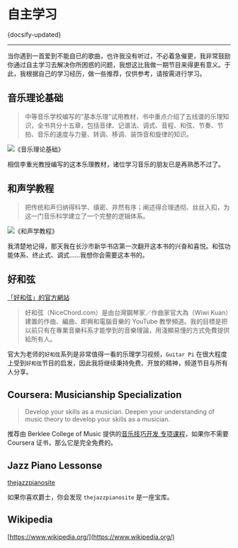# 自主学习

{docsify-updated}

---

当你遇到一首爱到不能自已的歌曲，也许我没有听过，不必着急催更，我非常鼓励你通过自主学习去解决你所困惑的问题，我想这比我做一期节目来得更有意义。于此，我根据自己的学习经历，做一些推荐，仅供参考，请按需进行学习。

## 音乐理论基础

> 中等音乐学校编写的“基本乐理”试用教材，书中重点介绍了五线谱的乐理知识，全书共分十五章，包括音律、记谱法、调式、音程、和弦、节奏、节拍、音乐的速度与力量、转调、移调、装饰音和旋律的知识。

![《音乐理论基础》](https://ae01.alicdn.com/kf/U1b1a01ccc8bf476cb378dd06d7ee84994.jpg)

相信李重光教授编写的这本乐理教材，诸位学习音乐的朋友已是再熟悉不过了。

## 和声学教程

> 把传统和声归纳得科学、缜密、井然有序；阐述得合理透彻、丝丝入扣，为这一门音乐科学建立了一个完整的逻辑体系。

![《和声学教程》](https://ae01.alicdn.com/kf/Ued840d92dabe4653ba65161e0e9f7c50e.jpg)

我清楚地记得，那天我在长沙市新华书店第一次翻开这本书的兴奋和喜悦。和弦功能体系、终止式、调式……我想你会需要这本书的。

## 好和弦

[「好和弦」的官方網站](http://nicechord.com/)

> 好和弦（NiceChord.com）是由台灣鋼琴家／作曲家官大為（Wiwi Kuan）建置的作曲、編曲、即興和電腦音樂的 YouTube 教學頻道。我的目標是把以前只有在專業音樂科系才能學到的音樂理論，用淺顯易懂的方式免費提供給所有人。

官大为老师的`好和弦`系列是非常值得一看的乐理学习视频，`Guitar Pi` 在很大程度上受到`好和弦`节目的启发，因此我将继续秉持免费、开放的精神，频道节目与所有人分享。

## Coursera: Musicianship Specialization

> Develop your skills as a musician. Deepen your understanding of music theory to develop your skills as a musician.

推荐由 Berklee College of Music 提供的[音乐技巧开发 专项课程](https://www.coursera.org/specializations/musicianship-specialization)，如果你不需要 Coursera 证书，那么它是完全免费的。

## Jazz Piano Lessonse

[thejazzpianosite](http://www.thejazzpianosite.com/)

如果你喜欢爵士，你会发现 `thejazzpianosite` 是一座宝库。

## Wikipedia

[https://www.wikipedia.org/](https://www.wikipedia.org/)

